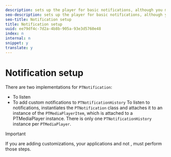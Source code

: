 ```yaml
---
description: sets up the player for basic notifications, although you must complete the same set up for your custom notifications.
seo-description: sets up the player for basic notifications, although you must complete the same set up for your custom notifications.
seo-title: Notification setup
title: Notification setup
uuid: ee79df4c-7d2a-4b8b-905a-93e3d5760e48
index: n
internal: n
snippet: y
translate: y
---
```


# Notification setup

There are two implementations for `PTNotification`: 
* To listen
* To add custom notifications to `PTNotificationHistory`
To listen to notifications, <!-- PH element: phrases/primetime-sdk-name --> instantiates the `PTNotification` class and attaches it to an instance of the `PTMediaPlayerItem`, which is attached to a PTMediaPlayer instance. There is only one `PTNotificationHistory` instance per `PTMediaPlayer`. 

>[!IMPORTANT]
>
>If you are adding customizations, your applications and not <!-- PH element: phrases/primetime-sdk-name --> , must perform those steps.

